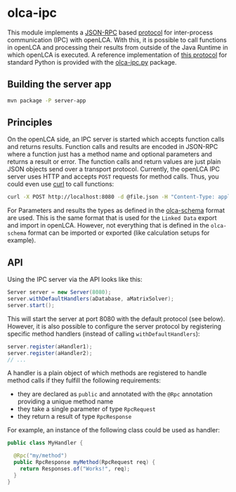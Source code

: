 # olca-ipc
This module implements a [JSON-RPC](http://www.jsonrpc.org/specification) based
[protocol](./protocol.md) for inter-process communication (IPC) with openLCA.
With this, it is possible to call functions in openLCA and processing their
results from outside of the Java Runtime in which openLCA is executed. A
reference implementation of [this protocol](./protocol.md) for standard Python
is provided with the [olca-ipc.py](https://github.com/GreenDelta/olca-ipc.py)
package.

## Building the server app

```bash
mvn package -P server-app
```

## Principles
On the openLCA side, an IPC server is started which accepts function calls
and returns results. Function calls and results are encoded in JSON-RPC where
a function just has a method name and optional parameters and returns a result
or error. The function calls and return values are just plain JSON objects
send over a transport protocol. Currently, the openLCA IPC server uses HTTP
and accepts `POST` requests for method calls. Thus, you could even use
[curl](https://curl.haxx.se/) to call functions:

```bash
curl -X POST http://localhost:8080 -d @file.json -H "Content-Type: application/json"
```

For Parameters and results the types as defined in the
[olca-schema](https://github.com/GreenDelta/olca-schema) format are used. This
is the same format that is used for the `Linked Data` export and import in
openLCA. However, not everything that is defined in the `olca-schema` format
can be imported or exported (like calculation setups for example).


## API
Using the IPC server via the API looks like this:

```java
Server server = new Server(8080);
server.withDefaultHandlers(aDatabase, aMatrixSolver);
server.start();
```

This will start the server at port 8080 with the default protocol (see below).
However, it is also possible to configure the server protocol by registering
specific method handlers (instead of calling `withDefaultHandlers`):

```java
server.register(aHandler1);
server.register(aHandler2);
// ...
```

A handler is a plain object of which methods are registered to handle method
calls if they fulfill the following requirements:

* they are declared as `public` and annotated with the `@Rpc` annotation
  providing a unique method name
* they take a single parameter of type `RpcRequest`
* they return a result of type `RpcResponse`

For example, an instance of the following class could be used as handler:

```java
public class MyHandler {

  @Rpc("my/method")
  public RpcResponse myMethod(RpcRequest req) {
    return Responses.of("Works!", req);
  }
}
```
